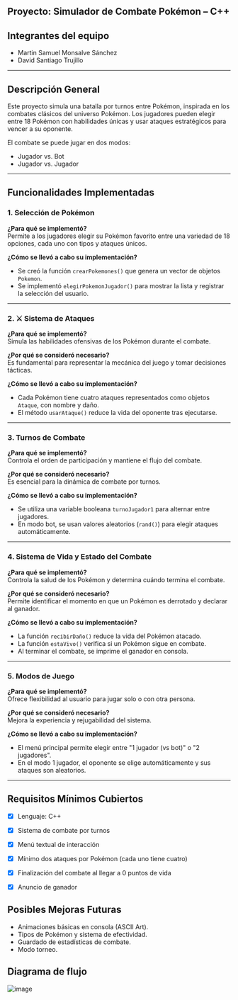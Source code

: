 ## Proyecto: Simulador de Combate Pokémon – C++

##  Integrantes del equipo
- Martin Samuel Monsalve Sánchez  
- David Santiago Trujillo  

---

## Descripción General

Este proyecto simula una batalla por turnos entre Pokémon, inspirada en los combates clásicos del universo Pokémon. Los jugadores pueden elegir entre 18 Pokémon con habilidades únicas y usar ataques estratégicos para vencer a su oponente.

El combate se puede jugar en dos modos:
- Jugador vs. Bot
- Jugador vs. Jugador

---

##  Funcionalidades Implementadas

### 1. Selección de Pokémon

**¿Para qué se implementó?**  
Permite a los jugadores elegir su Pokémon favorito entre una variedad de 18 opciones, cada uno con tipos y ataques únicos.

**¿Cómo se llevó a cabo su implementación?**  
- Se creó la función `crearPokemones()` que genera un vector de objetos `Pokemon`.
- Se implementó `elegirPokemonJugador()` para mostrar la lista y registrar la selección del usuario.

---

### 2. ⚔️ Sistema de Ataques

**¿Para qué se implementó?**  
Simula las habilidades ofensivas de los Pokémon durante el combate.

**¿Por qué se consideró necesario?**  
Es fundamental para representar la mecánica del juego y tomar decisiones tácticas.

**¿Cómo se llevó a cabo su implementación?**  
- Cada Pokémon tiene cuatro ataques representados como objetos `Ataque`, con nombre y daño.
- El método `usarAtaque()` reduce la vida del oponente tras ejecutarse.

---

### 3.  Turnos de Combate

**¿Para qué se implementó?**  
Controla el orden de participación y mantiene el flujo del combate.

**¿Por qué se consideró necesario?**  
Es esencial para la dinámica de combate por turnos.

**¿Cómo se llevó a cabo su implementación?**  
- Se utiliza una variable booleana `turnoJugador1` para alternar entre jugadores.
- En modo bot, se usan valores aleatorios (`rand()`) para elegir ataques automáticamente.

---

### 4. Sistema de Vida y Estado del Combate

**¿Para qué se implementó?**  
Controla la salud de los Pokémon y determina cuándo termina el combate.

**¿Por qué se consideró necesario?**  
Permite identificar el momento en que un Pokémon es derrotado y declarar al ganador.

**¿Cómo se llevó a cabo su implementación?**  
- La función `recibirDaño()` reduce la vida del Pokémon atacado.
- La función `estaVivo()` verifica si un Pokémon sigue en combate.
- Al terminar el combate, se imprime el ganador en consola.

---

### 5.  Modos de Juego

**¿Para qué se implementó?**  
Ofrece flexibilidad al usuario para jugar solo o con otra persona.

**¿Por qué se consideró necesario?**  
Mejora la experiencia y rejugabilidad del sistema.

**¿Cómo se llevó a cabo su implementación?**  
- El menú principal permite elegir entre "1 jugador (vs bot)" o "2 jugadores".
- En el modo 1 jugador, el oponente se elige automáticamente y sus ataques son aleatorios.

---

##  Requisitos Mínimos Cubiertos
- [x] Lenguaje: C++
- [x] Sistema de combate por turnos
- [x] Menú textual de interacción
- [x] Mínimo dos ataques por Pokémon (cada uno tiene cuatro)
- [x] Finalización del combate al llegar a 0 puntos de vida
- [x] Anuncio de ganador


##  Posibles Mejoras Futuras
- Animaciones básicas en consola (ASCII Art).
- Tipos de Pokémon y sistema de efectividad.
- Guardado de estadísticas de combate.
- Modo torneo.

## Diagrama de flujo
![image](https://github.com/user-attachments/assets/22467719-2c4e-4de5-81df-9556cb6aa148)



